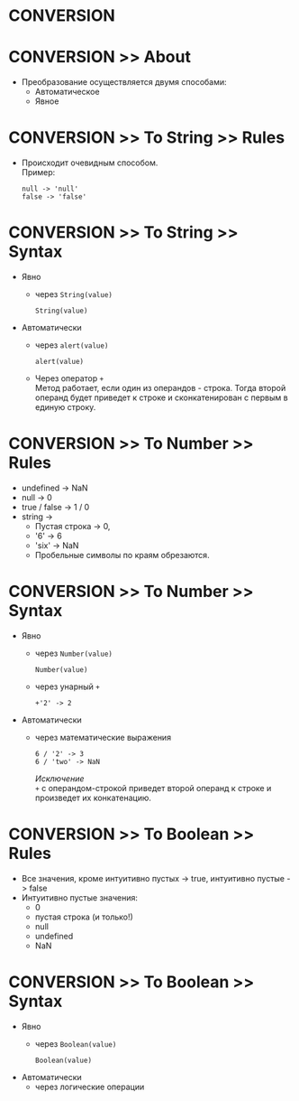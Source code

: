 # CONVERSION

# CONVERSION >> About
- Преобразование осуществляется двумя способами:
  - Автоматическое
  - Явное

# CONVERSION >> To String >> Rules
- Происходит очевидным способом.  
Пример:

  ```
  null -> 'null'
  false -> 'false'
  ```

# CONVERSION >> To String >> Syntax
- Явно
  - через `String(value)`

    ```
    String(value)
    ```
- Автоматически
  - через `alert(value)`

    ```
    alert(value)
    ```
  - Через оператор `+`  
  Метод работает, если один из операндов - строка. Тогда второй операнд будет приведет к строке и сконкатенирован с первым в единую строку.
# CONVERSION >> To Number >> Rules
- undefined ->	NaN  
- null	-> 0  
- true / false	-> 1 / 0
- string ->
  - Пустая строка -> 0, 
  - '6' -> 6
  - 'six' -> NaN  
  - Пробельные символы по краям обрезаются. 

# CONVERSION >> To Number >> Syntax
- Явно
  - через `Number(value)`

    ```
    Number(value)
    ```
  - через унарный `+`

    ```
    +'2' -> 2
    ```
- Автоматически
  - через математические выражения

    ```
    6 / '2' -> 3
    6 / 'two' -> NaN
    ```
    _Исключение_  
    `+` с операндом-строкой приведет второй операнд к строке и произведет их конкатенацию.

# CONVERSION >> To Boolean >> Rules
- Все значения, кроме интуитивно пустых -> true, интуитивно пустые -> false
- Интуитивно пустые значения:
  - 0
  - пустая строка (и только!)
  - null
  - undefined
  - NaN

# CONVERSION >> To Boolean >> Syntax

- Явно
  - через `Boolean(value)`

    ```
    Boolean(value)
    ```
- Автоматически
  - через логические операции